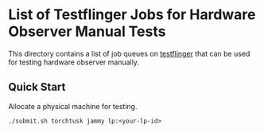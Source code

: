 # List of Testflinger Jobs for Hardware Observer Manual Tests

This directory contains a list of job queues on [testflinger][testflinger] that can be used for testing hardware
observer manually.

## Quick Start

Allocate a physical machine for testing.

```shell
./submit.sh torchtusk jammy lp:<your-lp-id>
```

[testflinger]: https://certification.canonical.com/docs/ops/tel-labs-docs/how-to/use_machines_through_testflinger/
